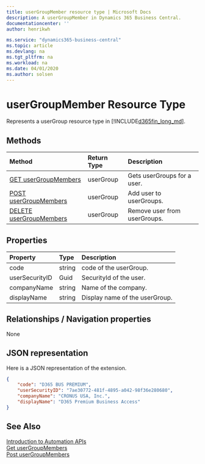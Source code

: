```yaml
---
title: userGroupMember resource type | Microsoft Docs
description: A userGroupMember in Dynamics 365 Business Central.
documentationcenter: ''
author: henrikwh

ms.service: "dynamics365-business-central"
ms.topic: article
ms.devlang: na
ms.tgt_pltfrm: na
ms.workload: na
ms.date: 04/01/2020
ms.author: solsen
---
```


# userGroupMember Resource Type
Represents a userGroup resource type in [!INCLUDE[d365fin_long_md](../developer/includes/d365fin_long_md.md)].

## Methods
| Method         | Return Type  |Description|
|:---------------|:-------------|:----------|
|[GET userGroupMembers](dynamics-microsoft-automation-usergroupmember-get.md)|userGroup|Gets userGroups for a user.|
|[POST userGroupMembers](dynamics-microsoft-automation-usergroupmember-post.md)|userGroup|Add user to userGroups.|
|[DELETE userGroupMembers](dynamics-microsoft-automation-usergroupmember-delete.md)|userGroup|Remove user from userGroups.|

## Properties

| Property | Type |Description                             |
|:----------------|:-----|:---------------------------------------|
|code             |string  |code of the userGroup.|
|userSecurityID   |Guid|SecurityId of the user.  |
|companyName|string|Name of the company.|
|displayName|string|Display name of the userGroup.|

## Relationships / Navigation properties

None

## JSON representation

Here is a JSON representation of the extension.

```json
{
    "code": "D365 BUS PREMIUM",
    "userSecurityID": "7ae30772-481f-4895-a042-98f36e280680",
    "companyName": "CRONUS USA, Inc.",
    "displayName": "D365 Premium Business Access"
}
```

<!-- 
## EDM metadata

```xml
<EntityType Name="userGroupMember">
    <Key>
        <PropertyRef Name="code" />
        <PropertyRef Name="userSecurityID" />
        <PropertyRef Name="companyName" />
    </Key>
    <Property Name="code" Type="Edm.String" Nullable="false" MaxLength="20" />
    <Property Name="userSecurityID" Type="Edm.Guid" Nullable="false" />
    <Property Name="companyName" Type="Edm.String" Nullable="false" MaxLength="30" />
    <Property Name="displayName" Type="Edm.String" MaxLength="50" />
    <NavigationProperty Name="userGroup" Type="Microsoft.NAV.userGroup" ContainsTarget="true" />
    <NavigationProperty Name="user" Type="Microsoft.NAV.user" ContainsTarget="true" />
    <NavigationProperty Name="automationCompany" Type="Microsoft.NAV.automationCompany" ContainsTarget="true" />
    </EntityType>
```
 -->
## See Also 
[Introduction to Automation APIs](itpro-introduction-to-automation-apis.md)  
[Get userGroupMembers](dynamics-microsoft-automation-usergroupmember-get.md)  
[Post userGroupMembers](dynamics-microsoft-automation-usergroupmember-post.md)  